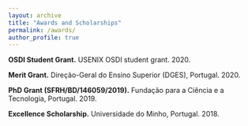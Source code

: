```yaml
---
layout: archive
title: "Awards and Scholarships"
permalink: /awards/
author_profile: true
---
```


**OSDI Student Grant.** USENIX OSDI student grant. 2020.

**Merit Grant.** Direção-Geral do Ensino Superior (DGES), Portugal. 2020.

**PhD Grant (SFRH/BD/146059/2019).** Fundação para a Ciência e a Tecnologia, Portugal. 2019.

**Excellence Scholarship.** Universidade do Minho, Portugal. 2018.
